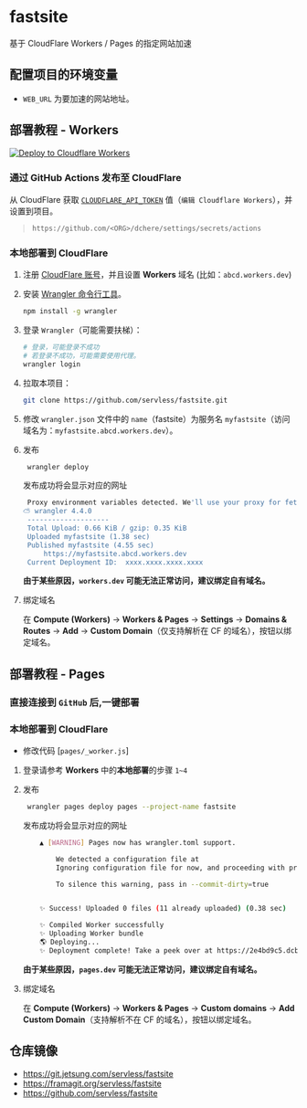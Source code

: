 # fastsite

基于 CloudFlare Workers / Pages 的指定网站加速

## 配置项目的环境变量

- `WEB_URL` 为要加速的网站地址。

## 部署教程 - Workers

[![Deploy to Cloudflare Workers](https://deploy.workers.cloudflare.com/button)](https://deploy.workers.cloudflare.com/?url=https://github.com/servless/fastsite&paid=true)

### 通过 GitHub Actions 发布至 CloudFlare

从 CloudFlare 获取 [`CLOUDFLARE_API_TOKEN`](https://dash.cloudflare.com/profile/api-tokens) 值（`编辑 Cloudflare Workers`），并设置到项目。

> `https://github.com/<ORG>/dchere/settings/secrets/actions`

### 本地部署到 CloudFlare

1. 注册 [CloudFlare 账号](https://www.cloudflare.com/)，并且设置 **Workers** 域名 (比如：`abcd.workers.dev`)
2. 安装 [Wrangler 命令行工具](https://developers.cloudflare.com/workers/wrangler/)。
   ```bash
   npm install -g wrangler
   ```
3. 登录 `Wrangler`（可能需要扶梯）：

   ```bash
   # 登录，可能登录不成功
   # 若登录不成功，可能需要使用代理。
   wrangler login
   ```

4. 拉取本项目：

   ```bash
   git clone https://github.com/servless/fastsite.git
   ```

5. 修改 `wrangler.json` 文件中的 `name`（fastsite）为服务名 `myfastsite`（访问域名为：`myfastsite.abcd.workers.dev`）。

6. 发布

   ```bash
    wrangler deploy
   ```

   发布成功将会显示对应的网址

   ```bash
    Proxy environment variables detected. We'll use your proxy for fetch requests.
   ⛅️ wrangler 4.4.0
   	--------------------
   	Total Upload: 0.66 KiB / gzip: 0.35 KiB
   	Uploaded myfastsite (1.38 sec)
   	Published myfastsite (4.55 sec)
   		https://myfastsite.abcd.workers.dev
   	Current Deployment ID:  xxxx.xxxx.xxxx.xxxx
   ```

   **由于某些原因，`workers.dev` 可能无法正常访问，建议绑定自有域名。**

7. 绑定域名

   在 **Compute (Workers)** -> **Workers & Pages** -> **Settings** -> **Domains & Routes** -> **Add** -> **Custom Domain**（仅支持解析在 CF 的域名），按钮以绑定域名。

## 部署教程 - Pages

### 直接连接到 `GitHub` 后,一键部署

### 本地部署到 CloudFlare

- 修改代码 [`pages/_worker.js`]

1. 登录请参考 **Workers** 中的**本地部署**的步骤 `1~4`

2. 发布

	```bash
	 wrangler pages deploy pages --project-name fastsite
	```

	发布成功将会显示对应的网址

	```bash
		▲ [WARNING] Pages now has wrangler.toml support.

			We detected a configuration file at
			Ignoring configuration file for now, and proceeding with project deploy.

			To silence this warning, pass in --commit-dirty=true


		✨ Success! Uploaded 0 files (11 already uploaded) (0.38 sec)

		✨ Compiled Worker successfully
		✨ Uploading Worker bundle
		🌎 Deploying...
		✨ Deployment complete! Take a peek over at https://2e4bd9c5.dcba.pages.dev
	```

   **由于某些原因，`pages.dev` 可能无法正常访问，建议绑定自有域名。**

3. 绑定域名

   在 **Compute (Workers)** -> **Workers & Pages** -> **Custom domains** -> **Add Custom Domain**（支持解析不在 CF 的域名），按钮以绑定域名。

## 仓库镜像

- https://git.jetsung.com/servless/fastsite
- https://framagit.org/servless/fastsite
- https://github.com/servless/fastsite
